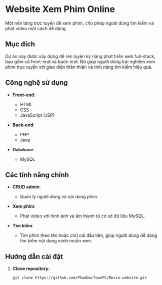 # Website Xem Phim Online

Một nền tảng trực tuyến để xem phim, cho phép người dùng tìm kiếm và phát video một cách dễ dàng.

## Mục đích

Dự án này được xây dựng để rèn luyện kỹ năng phát triển web full-stack, bao gồm cả front-end và back-end. Nó giúp người dùng trải nghiệm xem phim trực tuyến với giao diện thân thiện và tính năng tìm kiếm hiệu quả.

## Công nghệ sử dụng

- **Front-end**: 
  - HTML
  - CSS
  - JavaScript (JSP)

- **Back-end**: 
  - PHP
  - Java

- **Database**: 
  - MySQL

## Các tính năng chính

- **CRUD admin**: 
  - Quản lý người dùng và nội dung phim.
  
- **Xem phim**: 
  - Phát video với hình ảnh và âm thanh từ cơ sở dữ liệu MySQL.

- **Tìm kiếm**: 
  - Tìm phim theo tên hoặc chữ cái đầu tiên, giúp người dùng dễ dàng tìm kiếm nội dung mình muốn xem.

## Hướng dẫn cài đặt

1. **Clone repository**:
   ```bash
   git clone https://github.com/PhamDucToanPC/Movie-website.git
